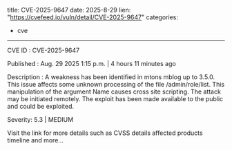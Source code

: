  
title: CVE-2025-9647
date: 2025-8-29
lien: "https://cvefeed.io/vuln/detail/CVE-2025-9647"
categories:
  - cve
---

CVE ID : CVE-2025-9647

Published :  Aug. 29
2025
1:15 p.m. | 4 hours
11 minutes ago

Description : A weakness has been identified in mtons mblog up to 3.5.0. This issue affects some unknown processing of the file /admin/role/list. This manipulation of the argument Name causes cross site scripting. The attack may be initiated remotely. The exploit has been made available to the public and could be exploited.

Severity: 5.3 | MEDIUM

Visit the link for more details
such as CVSS details
affected products
timeline
and more...

